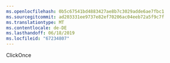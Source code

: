 ```yaml
---
ms.openlocfilehash: 0b5c67541bd4883427ae8b7c3029adde6ae7fbc1
ms.sourcegitcommit: ad203331ee9737e82ef70206ac04eeb72a5f9c7f
ms.translationtype: MT
ms.contentlocale: de-DE
ms.lasthandoff: 06/18/2019
ms.locfileid: "67234807"
---
```

ClickOnce